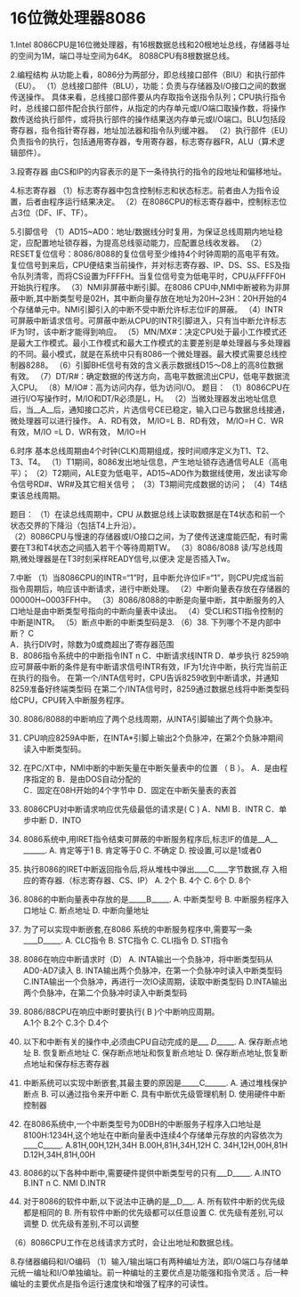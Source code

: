 # 16位微处理器8086

1.Intel 8086CPU是16位微处理器，有16根数据总线和20根地址总线，存储器寻址的空间为1M，端口寻址空间为64K。
 8088CPU有8根数据总线。

2.编程结构
 从功能上看，8086分为两部分，即总线接口部件（BIU）和执行部件（EU）。
 （1）总线接口部件（BLU），功能：负责与存储器及I/O接口之间的数据传送操作。
 具体来看，总线接口部件要从内存取指令送指令队列；CPU执行指令时，总线接口部件配合执行部件，从指定的内存单元或I/O端口取操作数，将操作数传送给执行部件，或将执行部件的操作结果送内存单元或I/O端口。BLU包括段寄存器，指令指针寄存器，地址加法器和指令队列缓冲器。
 （2）执行部件（EU）负责指令的执行，包括通用寄存器，专用寄存器，标志寄存器FR，ALU（算术逻辑部件）。

3.段寄存器
 由CS和IP的内容表示的是下一条待执行的指令的段地址和偏移地址。

4.标志寄存器
 （1）标志寄存器中包含控制标志和状态标志。前者由人为指令设置，后者由程序运行结果决定。
 （2）在8086CPU的标志寄存器中，控制标志位占3位（DF、IF、TF）。
 
5.引脚信号
 （1）AD15~AD0：地址/数据线分时复用，为保证总线周期内地址稳定，应配置地址锁存器，为提高总线驱动能力，应配置总线收发器。
 （2）RESET复位信号：8086/8088的复位信号至少维持4个时钟周期的高电平有效。复位信号到来后，CPU便结束当前操作，并对标志寄存器、IP、DS、SS、ES及指令队列清零，而将CS设置为FFFFH。当复位信号变为低电平时，CPU从FFFF0H开始执行程序。
 （3）NMI非屏蔽中断引脚。在8086 CPU中,NMI中断被称为非屏蔽中断,其中断类型号是02H，其中断向量存放在地址为20H~23H：20H开始的4个存储单元中。NMI引脚引入的中断不受中断允许标志位IF的屏蔽。
 （4）INTR可屏蔽中断请求信号。可屏蔽中断从CPU的INTR引脚进入，只有当中断允许标志IF为1时，该中断才能得到响应。
 （5）MN/MX#：决定CPU处于最小工作模式还是最大工作模式。最小工作模式和最大工作模式的主要差别是单处理器与多处理器的不同。最小模式，就是在系统中只有8086一个微处理器。最大模式需要总线控制器8288。
 （6）引脚BHE信号有效的含义表示数据线D15～D8上的高8位数据有效。
 （7）DT/R#：确定数据的传送方向，高电平数据流出CPU，低电平数据流入CPU。
 （8）M/IO#：高为访问内存，低为访问I/O。
  题目：
  （1）8086CPU在进行I/O写操作时，M/IO和DT/R必须是L，H。
  （2）当微处理器发出地址信息后，当__A__后，通知接口芯片，片选信号CE已稳定，输入口已与数据总线接通，微处理器可以进行操作。
    A．RD有效， M/IO=L	B．RD有效， M/IO=H 
    C．WR有效，M/IO =L	D．WR有效， M/IO=H
 
 
6.时序
 基本总线周期由4个时钟(CLK)周期组成，按时间顺序定义为T1、T2、T3、T4。
 （1）T1期间，8086发出地址信息，产生地址锁存选通信号ALE（高电平）；
 （2）T2期间，ALE变为低电平，AD15~AD0作为数据线使用，发出读写命令信号RD#、WR#及其它相关信号；
 （3）T3期间完成数据的访问；
 （4）T4结束该总线周期。

 题目：
 （1）在读总线周期中，CPU 从数据总线上读取数据是在T4状态和前一个状态交界的下降沿（包括T4上升沿）。	
 （2）8086CPU与慢速的存储器或I/O接口之间，为了使传送速度能匹配，有时需要在T3和T4状态之间插入若干个等待周期TW。
 （3）8086/8088 读/写总线周期,微处理器是在T3时刻采样READY信号,以便决 定是否插入Tw。

7.中断
 （1）当8086CPU的INTR=“1”时，且中断允许位IF=“1”，则CPU完成当前指令周期后，响应该中断请求，进行中断处理。
 （2）中断向量表存放在存储器的00000H~0003FFH中。
 （3）8086/8088的中断是向量中断，其中断服务的入口地址是由中断类型号指向的中断向量表中读出。
 （4）受CLI和STI指令控制的中断是INTR。
 （5）断点中断的中断类型码是3.
 （6）38.	下列哪个不是内部中断？   C     
A．执行DIV时，除数为0或商超出了寄存器范围    
B．8086指令系统中的中断指令INT n
C．中断请求线INTR 
D．单步执行
8259响应可屏蔽中断的条件是有中断请求信号INTR有效，IF为1允许中断，执行完当前正在执行的指令。
在第一个/INTA信号时，CPU告诉8259收到中断请求，并通知8259准备好终端类型码    在第二个/INTA信号时，8259通过数据总线将中断类型码给CPU，CPU转入中断服务程序。

30.	8086/8088的中断响应了两个总线周期，从INTA引脚输出了两个负脉冲。
31.	CPU响应8259A中断，在INTA*引脚上输出2个负脉冲，在第2个负脉冲期间读入中断类型码。

40.	在PC/XT中，NMI中断的中断矢量在中断矢量表中的位置 （ B  ）。 
 A．是由程序指定的              B．是由DOS自动分配的  
 C．固定在08H开始的4个字节中   D．固定在中断矢量表的表首
41.	8086CPU对中断请求响应优先级最低的请求是( C   ) 
A．NMI   B．INTR    C．单步中断   D．INTO 
53.	8086系统中,用IRET指令结束可屏蔽的中断服务程序后,标志IF的值是__A__ ______.
A. 肯定等于1            B. 肯定等于0
C. 不确定                D. 按设置,可以是1或者0
54.	执行8086的IRET中断返回指令后,将从堆栈中弹出____C____字节数据,存 入相应的寄存器.（标志寄存器、CS、IP）
A. 2个 B. 4个 C. 6个 D. 8个
55.	8086的中断向量表中存放的是_____B_____.
A. 中断类型号            B. 中断服务程序入口地址
C. 断点地址              D. 中断向量地址
56.	为了可以实现中断嵌套,在8086 系统的中断服务程序中,需要写一条____D_____.
A. CLC指令      B. STC指令
C. CLI指令      D. STI指令
57.	8086在响应中断请求时（D）
A. INTA输出一个负脉冲，将中断类型码从AD0-AD7读入 
B. INTA输出两个负脉冲，在第一个负脉冲时读入中断类型码
C.INTA输出一个负脉冲，再进行一次IO读周期，读取中断类型码 
D.INTA输出两个负脉冲，在第二个负脉冲时读入中断类型码
58.	8086/88CPU在响应中断时要执行(    B   )个中断响应周期。  
A.1个    B.2个      C.3个     D.4个  
59.	以下和中断有关的操作中,必须由CPU自动完成的是___ _D______.
A. 保存断点地址   B. 恢复断点地址
C. 保存断点地址和恢复断点地址
D. 保存断点地址,恢复断点地址和保存标志寄存器
60.	中断系统可以实现中断嵌套,其最主要的原因是_____C______.
A. 通过堆栈保护断点          B. 可以通过指令来开中断
C. 具有中断优先级管理机制    D. 使用硬件中断控制器
61.	在8086系统中,一个中断类型号为0DBH的中断服务子程序入口地址是8100H:1234H,这个地址在中断向量表中连续4个存储单元存放的内容依次为____C_____.
A.81H,00H,12H,34H      B.00H,81H,34H,12H
C. 34H,12H,00H,81H     D.12H,34H,81H,00H
62.	8086的以下各种中断中,需要硬件提供中断类型号的只有___D_____.
A.INTO        B.INT n
C. NMI        D.INTR
63.	对于8086的软件中断,以下说法中正确的是__D___.
A. 所有软件中断的优先级都是相同的
B. 所有软件中断的优先级都可以任意设置
C. 优先级有差别,可以调整
D. 优先级有差别,不可以调整

 
 （6）8086CPU工作在总线请求方式时，会让出地址和数据总线。
 
8.存储器编码和I/O编码
 （1）输入/输出端口有两种编址方法，即I/O端口与存储单元统一编址和I/O单独编址。前一种编址的主要优点是功能强和指令灵活 。后一种编址的主要优点是指令运行速度快和增强了程序的可读性。